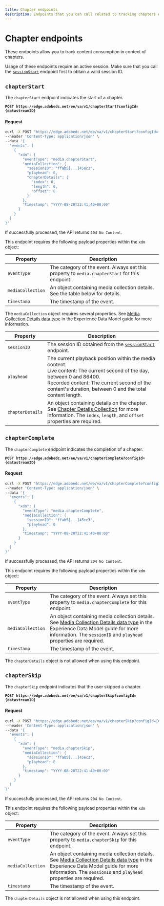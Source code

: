 ```yaml
---
title: Chapter endpoints
description: Endpoints that you can call related to tracking chapters of content.
---
```

# Chapter endpoints

These endpoints allow you to track content consumption in context of chapters. 

Usage of these endpoints require an active session. Make sure that you call the [`sessionStart`](sessions.md#sessionstart) endpoint first to obtain a valid session ID.

## `chapterStart`

The `chapterStart` endpoint indicates the start of a chapter.

**`POST https://edge.adobedc.net/ee/va/v1/chapterStart?configId={datastreamID}`**

<CodeBlock slots="heading, code" repeat="1" languages="CURL"/>

#### Request

```sh
curl -X POST "https://edge.adobedc.net/ee/va/v1/chapterStart?configId={datastreamID}" \
--header 'Content-Type: application/json' \
--data '{
  "events": [
    {
      "xdm": {
        "eventType": "media.chapterStart",
        "mediaCollection": {
          "sessionID": "ffab5[...]45ec3",
          "playhead": 0,
          "chapterDetails": {
            "index": 0,
            "length": 0,
            "offset": 0
          }
        },
        "timestamp": "YYYY-08-20T22:41:40+00:00"
      }
    }
  ]
}'
```

If successfully processed, the API returns `204 No Content`.

This endpoint requires the following payload properties within the `xdm` object:

| Property | Description |
| --- | --- |
| `eventType` | The category of the event. Always set this property to `media.chapterStart` for this endpoint. |
| `mediaCollection` | An object containing media collection details. See the table below for details. |
| `timestamp` | The timestamp of the event. |

The `mediaCollection` object requires several properties. See [Media Collection Details data type](https://experienceleague.adobe.com/en/docs/experience-platform/xdm/data-types/media-collection-details) in the Experience Data Model guide for more information.

| Property | Description |
| --- | --- |
| `sessionID` | The session ID obtained from the [`sessionStart`](sessions.md#sessionstart) endpoint. |
| `playhead` | The current playback position within the media content.<br/>Live content: The current second of the day, between 0 and 86400.<br/>Recorded content: The current second of the content's duration, between 0 and the total content length. |
| `chapterDetails` | An object containing details on the chapter. See [Chapter Details Collection](https://experienceleague.adobe.com/en/docs/experience-platform/xdm/data-types/chapter-details-collection) for more information. The `index`, `length`, and `offset` properties are required. |

## `chapterComplete`

The `chapterComplete` endpoint indicates the completion of a chapter.

**`POST https://edge.adobedc.net/ee/va/v1/chapterComplete?configId={datastreamID}`**

<CodeBlock slots="heading, code" repeat="1" languages="CURL"/>

#### Request

```sh
curl -X POST "https://edge.adobedc.net/ee/va/v1/chapterComplete?configId={datastreamID}" \
--header 'Content-Type: application/json' \
--data '{
  "events": [
    {
      "xdm": {
        "eventType": "media.chapterComplete",
        "mediaCollection": {
          "sessionID": "ffab5[...]45ec3",
          "playhead": 0
        },
        "timestamp": "YYYY-08-20T22:41:40+00:00"
      }
    }
  ]
}'
```

If successfully processed, the API returns `204 No Content`.

This endpoint requires the following payload properties within the `xdm` object:

| Property | Description |
| --- | --- |
| `eventType` | The category of the event. Always set this property to `media.chapterComplete` for this endpoint. |
| `mediaCollection` | An object containing media collection details. See [Media Collection Details data type](https://experienceleague.adobe.com/en/docs/experience-platform/xdm/data-types/media-collection-details) in the Experience Data Model guide for more information. The `sessionID` and `playhead` properties are required. |
| `timestamp` | The timestamp of the event. |

The `chapterDetails` object is not allowed when using this endpoint.

## `chapterSkip`

The `chapterSkip` endpoint indicates that the user skipped a chapter.

**`POST https://edge.adobedc.net/ee/va/v1/chapterSkip?configId={datastreamID}`**

<CodeBlock slots="heading, code" repeat="1" languages="CURL"/>

#### Request

```sh
curl -X POST "https://edge.adobedc.net/ee/va/v1/chapterSkip?configId={datastreamID}" \
--header 'Content-Type: application/json' \
--data '{
  "events": [
    {
      "xdm": {
        "eventType": "media.chapterSkip",
        "mediaCollection": {
          "sessionID": "ffab5[...]45ec3",
          "playhead": 0
        },
        "timestamp": "YYYY-08-20T22:41:40+00:00"
      }
    }
  ]
}'
```

If successfully processed, the API returns `204 No Content`.

This endpoint requires the following payload properties within the `xdm` object:

| Property | Description |
| --- | --- |
| `eventType` | The category of the event. Always set this property to `media.chapterSkip` for this endpoint. |
| `mediaCollection` | An object containing media collection details. See [Media Collection Details data type](https://experienceleague.adobe.com/en/docs/experience-platform/xdm/data-types/media-collection-details) in the Experience Data Model guide for more information. The `sessionID` and `playhead` properties are required. |
| `timestamp` | The timestamp of the event. |

The `chapterDetails` object is not allowed when using this endpoint.
